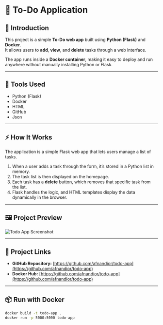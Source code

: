   
# 📝 To-Do Application

## 🚀 Introduction
This project is a simple **To-Do web app** built using **Python (Flask)** and **Docker**.  
It allows users to **add**, **view**, and **delete** tasks through a web interface.  

The app runs inside a **Docker container**, making it easy to deploy and run anywhere without manually installing Python or Flask.

---

## 🧰 Tools Used
- Python (Flask)
- Docker
- HTML
- GitHub
- Json

---

## ⚡ How It Works
The application is a simple Flask web app that lets users manage a list of tasks.

1. When a user adds a task through the form, it’s stored in a Python list in memory.  
2. The task list is then displayed on the homepage.  
3. Each task has a **delete** button, which removes that specific task from the list.  
4. Flask handles the logic, and HTML templates display the data dynamically in the browser.

---

## 🖼️ Project Preview
![Todo App Screenshot](https://github.com/afnandior/todo-app/blob/main/picture.jpg?raw=true)


---

## 🔗 Project Links
- **GitHub Repository:** [https://github.com/afnandior/todo-app](https://github.com/afnandior/todo-app)  
- **Docker Hub:** [https://github.com/afnandior/todo-app](https://github.com/afnandior/todo-app)

---

## 📦 Run with Docker
```bash
docker build -t todo-app .
docker run -p 5000:5000 todo-app

